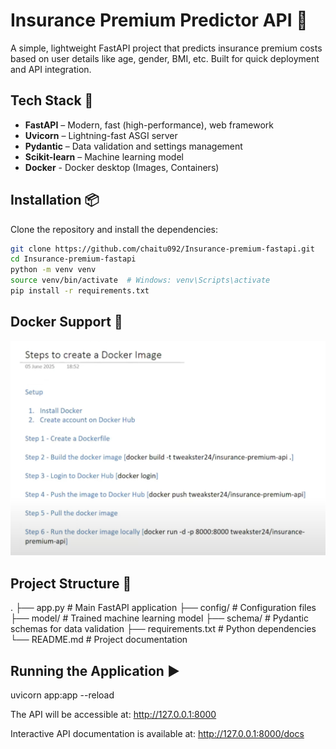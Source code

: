 # Insurance Premium Predictor API 🚀

A simple, lightweight FastAPI project that predicts insurance premium costs based on user details like age, gender, BMI, etc. Built for quick deployment and API integration.

##  Tech Stack 🔧

- **FastAPI** – Modern, fast (high-performance), web framework
- **Uvicorn** – Lightning-fast ASGI server
- **Pydantic** – Data validation and settings management
- **Scikit-learn** – Machine learning model
- **Docker** - Docker desktop (Images, Containers)

## Installation 📦 

Clone the repository and install the dependencies:

```bash
git clone https://github.com/chaitu092/Insurance-premium-fastapi.git
cd Insurance-premium-fastapi
python -m venv venv
source venv/bin/activate  # Windows: venv\Scripts\activate
pip install -r requirements.txt
```
## Docker Support 🐳
![Docker instructions](Stepstocreatedockerimage.png)

## Project Structure 📂

.
├── app.py                 # Main FastAPI application
├── config/                # Configuration files
├── model/                 # Trained machine learning model
├── schema/                # Pydantic schemas for data validation
├── requirements.txt       # Python dependencies
└── README.md              # Project documentation

##  Running the Application ▶️

uvicorn app:app --reload

The API will be accessible at: http://127.0.0.1:8000

Interactive API documentation is available at: http://127.0.0.1:8000/docs